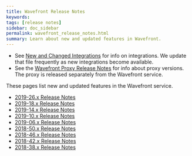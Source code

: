 ```yaml
---
title: Wavefront Release Notes
keywords:
tags: [release notes]
sidebar: doc_sidebar
permalink: wavefront_release_notes.html
summary: Learn about new and updated features in Wavefront.
---
```

* See [New and Changed Integrations](integrations_new_changed.html) for info on integrations. We update that file frequently as new integrations become available.
* See the [Wavefront Proxy Release Notes](proxies_versions.html) for info about proxy versions. The proxy is released separately from the Wavefront service.

These pages list new and updated features in the Wavefront service.


- [2019-26.x Release Notes](2019.26.x_release_notes.html)
- [2019-18.x Release Notes](2019.18.x_release_notes.html)
- [2019-14.x Release Notes](2019.14.x_release_notes.html)
- [2019-10.x Release Notes](2019.10.x_release_notes.html)
- [2019-06.x Release Notes](2019.06.x_release_notes.html)
- [2018-50.x Release Notes](2018.50.x_release_notes.html)
- [2018-46.x Release Notes](2018.46.x_release_notes.html)
- [2018-42.x Release Notes](2018.42.x_release_notes.html)
- [2018-38.x Release Notes](2018.38.x_release_notes.html)
